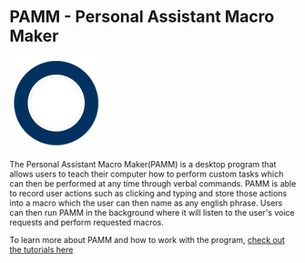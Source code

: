 # PAMM - Personal Assistant Macro Maker 

![alt text](https://github.com/landonrs/PAMMB/blob/master/src/main/resources/images/PAMM.png)

The Personal Assistant Macro Maker(PAMM) is a desktop program that allows users to teach their computer how to perform custom tasks
which can then be performed at any time through verbal commands. PAMM is able to record user actions such as clicking and typing and
store those actions into a macro which the user can then name as any english phrase. Users can then run PAMM in the background where it will
listen to the user's voice requests and perform requested macros.

To learn more about PAMM and how to work with the program, [check out the tutorials here](https://www.youtube.com/watch?v=LVvMyLyMXeQ&list=PL84FpCusm1XN05kxA59hioVxxz2l6Tyev) 
